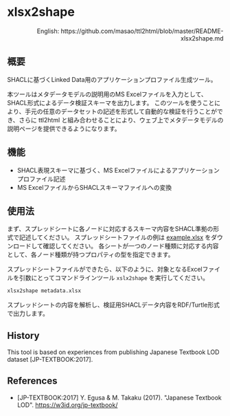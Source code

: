 # xlsx2shape

<div align="right">English: https://github.com/masao/ttl2html/blob/master/README-xlsx2shape.md</div>

## 概要

SHACLに基づくLinked Data用のアプリケーションプロファイル生成ツール。

本ツールはメタデータモデルの説明用のMS Excelファイルを入力として、SHACL形式によるデータ検証スキーマを出力します。
このツールを使うことにより、手元の任意のデータセットの記述を形式して自動的な検証を行うことができ、さらに ttl2html と組み合わせることにより、ウェブ上でメタデータモデルの説明ページを提供できるようになります。

## 機能

* SHACL表現スキーマに基づく、MS Excelファイルによるアプリケーションプロファイル記述
* MS ExcelファイルからSHACLスキーマファイルへの変換

## 使用法

まず、スプレッドシートに各ノードに対応するスキーマ内容をSHACL準拠の形式で記述してください。
スプレッドシートファイルの例は [example.xlsx](https://github.com/masao/ttl2html/blob/master/spec/example/example.xlsx?raw=true) をダウンロードして確認してください。
各シートが一つのノード種類に対応する内容として、各ノード種類が持つプロパティの型を指定できます。

スプレッドシートファイルができたら、以下のように、対象となるExcelファイルを引数にとってコマンドラインツール ``xslx2shape`` を実行してください。

```sh
xlsx2shape metadata.xlsx
```

スプレッドシートの内容を解析し、検証用SHACLデータ内容をRDF/Turtle形式で出力します。

## History

This tool is based on experiences from publishing Japanese Textbook LOD dataset [JP-TEXTBOOK:2017].

## References

* [JP-TEXTBOOK:2017] Y. Egusa & M. Takaku (2017). "Japanese Textbook LOD". https://w3id.org/jp-textbook/
